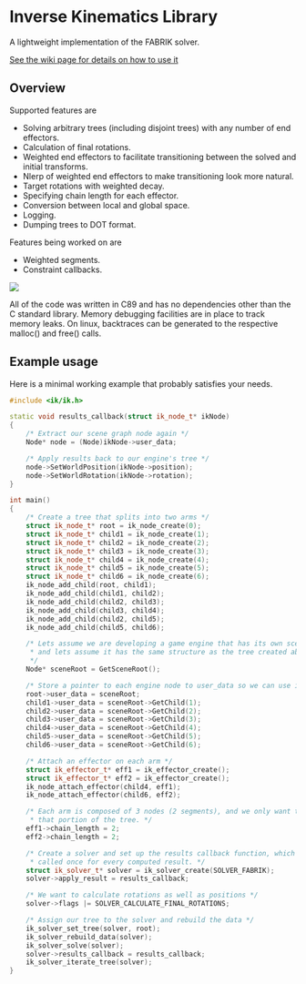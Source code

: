Inverse Kinematics Library
==========================

A lightweight implementation of the FABRIK solver.

[See the wiki page for details on how to use it](https://github.com/TheComet93/ik/wiki)

Overview
--------

Supported features are
  + Solving arbitrary trees (including disjoint trees) with any number of end effectors.
  + Calculation of final rotations.
  + Weighted end effectors to facilitate transitioning between the solved and initial transforms.
  + Nlerp of weighted end effectors to make transitioning look more natural.
  + Target rotations with weighted decay.
  + Specifying chain length for each effector.
  + Conversion between local and global space.
  + Logging.
  + Dumping trees to DOT format.

Features being worked on are
  + Weighted segments.
  + Constraint callbacks.

![](https://cdn-standard2.discourse.org/uploads/urho3d/original/1X/a498777dc3a834d3aefd19aea937dffd27edf33c.gif)

All  of the code was written in C89 and has no dependencies other than  the  C
standard  library.  Memory  debugging  facilities are in place to track memory
leaks.  On  linux,  backtraces can be generated to the respective malloc() and
free() calls.

Example usage
-------------

Here is a minimal working example that probably satisfies your needs.

```cpp
#include <ik/ik.h>

static void results_callback(struct ik_node_t* ikNode)
{
    /* Extract our scene graph node again */
    Node* node = (Node)ikNode->user_data;

    /* Apply results back to our engine's tree */
    node->SetWorldPosition(ikNode->position);
    node->SetWorldRotation(ikNode->rotation);
}

int main()
{
    /* Create a tree that splits into two arms */
    struct ik_node_t* root = ik_node_create(0);
    struct ik_node_t* child1 = ik_node_create(1);
    struct ik_node_t* child2 = ik_node_create(2);
    struct ik_node_t* child3 = ik_node_create(3);
    struct ik_node_t* child4 = ik_node_create(4);
    struct ik_node_t* child5 = ik_node_create(5);
    struct ik_node_t* child6 = ik_node_create(6);
    ik_node_add_child(root, child1);
    ik_node_add_child(child1, child2);
    ik_node_add_child(child2, child3);
    ik_node_add_child(child3, child4);
    ik_node_add_child(child2, child5);
    ik_node_add_child(child5, child6);

    /* Lets assume we are developing a game engine that has its own scene graph,
     * and lets assume it has the same structure as the tree created above.
     */
    Node* sceneRoot = GetSceneRoot();

    /* Store a pointer to each engine node to user_data so we can use it later */
    root->user_data = sceneRoot;
    child1->user_data = sceneRoot->GetChild(1);
    child2->user_data = sceneRoot->GetChild(2);
    child3->user_data = sceneRoot->GetChild(3);
    child4->user_data = sceneRoot->GetChild(4);
    child5->user_data = sceneRoot->GetChild(5);
    child6->user_data = sceneRoot->GetChild(6);

    /* Attach an effector on each arm */
    struct ik_effector_t* eff1 = ik_effector_create();
    struct ik_effector_t* eff2 = ik_effector_create();
    ik_node_attach_effector(child4, eff1);
    ik_node_attach_effector(child6, eff2);

    /* Each arm is composed of 3 nodes (2 segments), and we only want to control
     * that portion of the tree. */
    eff1->chain_length = 2;
    eff2->chain_length = 2;

    /* Create a solver and set up the results callback function, which gets
     * called once for every computed result. */
    struct ik_solver_t* solver = ik_solver_create(SOLVER_FABRIK);
    solver->apply_result = results_callback;

    /* We want to calculate rotations as well as positions */
    solver->flags |= SOLVER_CALCULATE_FINAL_ROTATIONS;

    /* Assign our tree to the solver and rebuild the data */
    ik_solver_set_tree(solver, root);
    ik_solver_rebuild_data(solver);
    ik_solver_solve(solver);
    solver->results_callback = results_callback;
    ik_solver_iterate_tree(solver);
}

```
